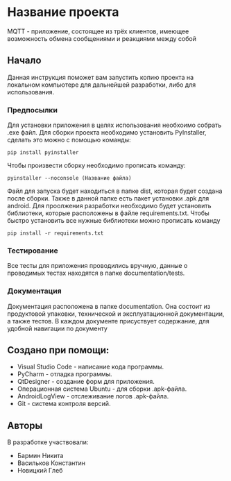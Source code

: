 # Название проекта
MQTT - приложение, состоящее из трёх клиентов, имеющее возможность обмена сообщениями и реакциями между собой

## Начало

Данная инструкция поможет вам запустить копию проекта на локальном компьютере для дальнейшей разработки, либо для использования.

### Предпосылки

Для установки приложения в целях использования необхоимо собрать .exe файл. Для сборки проекта необходимо установить PyInstaller, сделать это можно с помощью команды:
```
pip install pyinstaller
```
Чтобы произвести сборку необходимо прописать команду:
```
pyinstaller --noconsole (Название файла)
```
Файл для запуска будет находиться в папке dist, которая будет создана после сборки.
Также в данной папке есть пакет установки .apk для android. Для проолжения разработки необходимо будет установить библиотеки, которые расположены в файле requirements.txt.
Чтобы быстро установить все нужные библиотеки можно прописать команду 
```
pip install -r requirements.txt
```

### Тестирование

Все тесты для приложения проводились вручную, данные о проводимых тестах находятся в папке documentation/tests.

### Документация

Документация расположена в папке documentation. Она состоит из продуктовой упаковки, технической и эксплуатационной документации, а также тестов. В каждом документе присуствует содержание, для удобной навигации по документу

## Создано при помощи:

* Visual Studio Code - написание кода программы.
* PyCharm - отладка программы.
* QtDesigner - создание форм для приложения.
* Операционная система Ubuntu - для сборки .apk-файла.
* AndroidLogView - отслеживание логов .apk-файла.
* Git - система контроля версий.

## Авторы

В разработке участвовали:

* Бармин Никита
* Васильков Константин
* Новицкий Глеб
